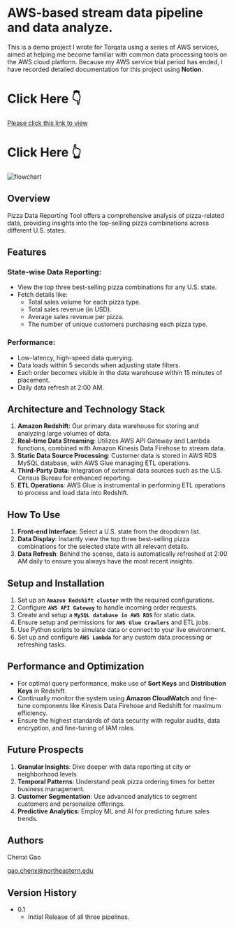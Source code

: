 # AWS-based stream data pipeline and data analyze.
This is a demo project I wrote for Torqata using a series of AWS services, aimed at helping me become familiar with common data processing tools on the AWS cloud platform.
Because my AWS service trial period has ended, I have recorded detailed documentation for this project using **Notion**. 

# Click Here 👇
[Please click this link to view](https://www.notion.so/TORQATA-PIZZA-BUSINESS-7375585a4b3e4d7c9d028f9c4261bc9b)
# Click Here 👆

![flowchart](https://github.com/chenxi-gao/workSample/blob/main/BINF_data_pipeline/BINF_data_pipeline.png)

## Overview
Pizza Data Reporting Tool offers a comprehensive analysis of pizza-related data, providing insights into the top-selling pizza combinations across different U.S. states.

## Features

### State-wise Data Reporting:
- View the top three best-selling pizza combinations for any U.S. state.
- Fetch details like:
  * Total sales volume for each pizza type.
  * Total sales revenue (in USD).
  * Average sales revenue per pizza.
  * The number of unique customers purchasing each pizza type.

### Performance:
- Low-latency, high-speed data querying.
- Data loads within 5 seconds when adjusting state filters.
- Each order becomes visible in the data warehouse within 15 minutes of placement.
- Daily data refresh at 2:00 AM.

## Architecture and Technology Stack

1. **Amazon Redshift**: Our primary data warehouse for storing and analyzing large volumes of data.
2. **Real-time Data Streaming**: Utilizes AWS API Gateway and Lambda functions, combined with Amazon Kinesis Data Firehose to stream data.
3. **Static Data Source Processing**: Customer data is stored in AWS RDS MySQL database, with AWS Glue managing ETL operations.
4. **Third-Party Data**: Integration of external data sources such as the U.S. Census Bureau for enhanced reporting.
5. **ETL Operations**: AWS Glue is instrumental in performing ETL operations to process and load data into Redshift.

## How To Use

1. **Front-end Interface**: Select a U.S. state from the dropdown list.
2. **Data Display**: Instantly view the top three best-selling pizza combinations for the selected state with all relevant details.
3. **Data Refresh**: Behind the scenes, data is automatically refreshed at 2:00 AM daily to ensure you always have the most recent insights.

## Setup and Installation

1. Set up an **`Amazon Redshift cluster`** with the required configurations.
2. Configure **`AWS API Gateway`** to handle incoming order requests.
3. Create and setup a **`MySQL database in AWS RDS`** for static data.
4. Ensure setup and permissions for **`AWS Glue Crawlers`** and ETL jobs.
5. Use Python scripts to simulate data or connect to your live environment.
6. Set up and configure **`AWS Lambda`** for any custom data processing or refreshing tasks.

## Performance and Optimization

- For optimal query performance, make use of **Sort Keys** and **Distribution Keys** in Redshift.
- Continually monitor the system using **Amazon CloudWatch** and fine-tune components like Kinesis Data Firehose and Redshift for maximum efficiency.
- Ensure the highest standards of data security with regular audits, data encryption, and fine-tuning of IAM roles.

## Future Prospects

1. **Granular Insights**: Dive deeper with data reporting at city or neighborhood levels.
2. **Temporal Patterns**: Understand peak pizza ordering times for better business management.
3. **Customer Segmentation**: Use advanced analytics to segment customers and personalize offerings.
4. **Predictive Analytics**: Employ ML and AI for predicting future sales trends.

## Authors

Chenxi Gao  

gao.chenx@northeastern.edu

## Version History

* 0.1
    * Initial Release of all three pipelines.
